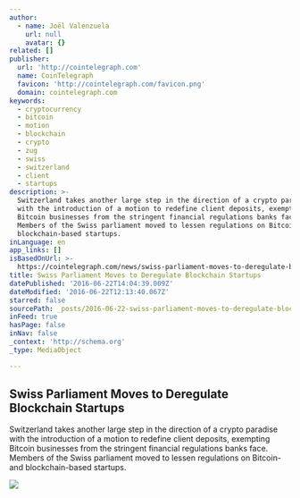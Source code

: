 ```yaml
---
author:
  - name: Joël Valenzuela
    url: null
    avatar: {}
related: []
publisher:
  url: 'http://cointelegraph.com'
  name: CoinTelegraph
  favicon: 'http://cointelegraph.com/favicon.png'
  domain: cointelegraph.com
keywords:
  - cryptocurrency
  - bitcoin
  - motion
  - blockchain
  - crypto
  - zug
  - swiss
  - switzerland
  - client
  - startups
description: >-
  Switzerland takes another large step in the direction of a crypto paradise
  with the introduction of a motion to redefine client deposits, exempting
  Bitcoin businesses from the stringent financial regulations banks face.
  Members of the Swiss parliament moved to lessen regulations on Bitcoin- and
  blockchain-based startups.
inLanguage: en
app_links: []
isBasedOnUrl: >-
  https://cointelegraph.com/news/swiss-parliament-moves-to-deregulate-blockchain-startups
title: Swiss Parliament Moves to Deregulate Blockchain Startups
datePublished: '2016-06-22T14:04:39.009Z'
dateModified: '2016-06-22T12:13:40.067Z'
starred: false
sourcePath: _posts/2016-06-22-swiss-parliament-moves-to-deregulate-blockchain-startups.md
inFeed: true
hasPage: false
inNav: false
_context: 'http://schema.org'
_type: MediaObject

---
```

<article style=""><h1>Swiss Parliament Moves to Deregulate Blockchain Startups</h1><p>Switzerland takes another large step in the direction of a crypto paradise with the introduction of a motion to redefine client deposits, exempting Bitcoin businesses from the stringent financial regulations banks face. Members of the Swiss parliament moved to lessen regulations on Bitcoin- and blockchain-based startups.</p><img src="http://cointelegraph.com/images/725_aHR0cDovL2NvaW50ZWxlZ3JhcGguY29tL3N0b3JhZ2UvdXBsb2Fkcy92aWV3LzZkYmMwNDI2NjE0MTE4OWI2YzE0MDZlMTUyYzAzNDE0LmpwZw==.jpg" /></article>